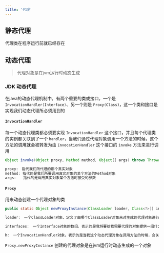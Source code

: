 ```yaml
---
title: '代理'
---
```


## 静态代理
代理类在程序运行前就已经存在
## 动态代理

> 代理对象是在jvm运行时动态生成

### JDK 动态代理

在java的动态代理机制中，有两个重要的类或接口，一个是 `InvocationHandler(Interface)`、另一个则是 `Proxy(Class)`，这一个类和接口是实现我们动态代理所必须用到的

#### `InvocationHandler`
每一个动态代理类都必须要实现 `InvocationHandler` 这个接口，并且每个代理类的实例都关联到了一个 `handler`，当我们通过代理对象调用一个方法的时候，这个方法的调用就会被转发为由 `InvocationHandler` 这个接口的 `invoke` 方法来进行调用

```java
Object invoke(Object proxy, Method method, Object[] args) throws Throwable

proxy:　指代我们所代理的那个真实对象
method: 指代的是我们所要调用真实对象的某个方法的Method对象
args:　　指代的是调用真实对象某个方法时接受的参数
```

#### `Proxy`
用来动态创建一个代理对象的类
```java
public static Object newProxyInstance(ClassLoader loader, Class<?>[] interfaces,  InvocationHandler h)  throws IllegalArgumentException

loader:　一个ClassLoader对象，定义了由哪个ClassLoader对象来对生成的代理对象进行加载

interfaces:　一个Interface对象的数组，表示的是我将要给我需要代理的对象提供一组什么接口，如果我提供了一组接口给它，那么这个代理对象就宣称实现了该接口(多态)，这样我就能调用这组接口中的方法了

h:　一个InvocationHandler对象，表示的是当我这个动态代理对象在调用方法的时候，会关联到哪一个InvocationHandler对象上
```

`Proxy.newProxyInstance` 创建的代理对象是在jvm运行时动态生成的一个对象

